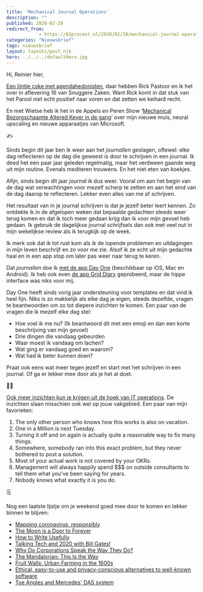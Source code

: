 ```yaml
---
title: 'Mechanical Journal Operations'
description: ""
published: 2020-02-28
redirect_from: 
            - https://82procent.nl/2020/02/28/mechanical-journal-operations/
categories: "Nieuwsbrief"
tags: nieuwsbrief	
layout: layouts/post.njk
hero: ../../../defaultHero.jpg
---
```

<!-- wp:paragraph -->

Hi, Reinier hier,

<!-- /wp:paragraph -->

<!-- wp:paragraph -->

[Een lijntje coke met agendahedonisten](https://www.snuggerezaken.nl/16), daar hebben Rick Pastoor en ik het over in aflevering 16 van Snuggere Zaken. Want Rick komt in dat stuk van het Parool niet echt positief naar voren en dat zetten we keihard recht.

<!-- /wp:paragraph -->

<!-- wp:paragraph -->

En met Wietse heb ik het in de Appels en Peren Show ‘[Mechanical Bezorgschaamte Altered Kever in de gang](https://www.appelsenperenshow.nl/176)’ over mijn nieuwe muis, neural upscaling en nieuwe apparaatjes van Microsoft.

<!-- /wp:paragraph -->

<!-- wp:paragraph -->

✍️

<!-- /wp:paragraph -->

<!-- wp:paragraph -->

Sinds begin dit jaar ben ik weer aan het _journallen_ geslagen, oftewel: elke dag reflecteren op de dag die geweest is door te schrijven in een journal. Ik deed het een paar jaar geleden regelmatig, maar het verdween gaande weg uit mijn routine. Evenals mediteren trouwens. En het niet eten van koekjes.

<!-- /wp:paragraph -->

<!-- wp:paragraph -->

Afijn, sinds begin dit jaar _journal_ ik dus weer. Vooral om aan het begin van de dag wat verwachtingen voor mezelf scherp te zetten en aan het eind van de dag daarop te reflecteren. Lekker even alles van me af schrijven.

<!-- /wp:paragraph -->

<!-- wp:paragraph -->

Het resultaat van in je journal schrijven is dat je jezelf beter leert kennen. Zo ontdekte ik in de afgelopen weken dat bepaalde gedachten steeds weer terug komen en dat ik toch meer gedaan krijg dan ik voor mijn gevoel heb gedaan. Ik gebruik de dagelijkse journal schrijfsels dan ook met veel nut in mijn wekelijkse review als ik terugkijk op de week.

<!-- /wp:paragraph -->

<!-- wp:paragraph -->

Ik merk ook dat ik tot rust kom als ik de lopende problemen en uitdagingen in mijn leven beschrijf en zo voor me zie. Alsof ik ze echt uit mijn gedachte haal en in een app stop om later pas weer naar terug te keren.

<!-- /wp:paragraph -->

<!-- wp:paragraph -->

Dat _journallen_ doe ik [met de app Day One](https://dayoneapp.com) (beschikbaar op iOS, Mac en Android). Ik heb ook even [de app Grid Diary](https://griddiaryapp.com) geprobeerd, maar de hippe interface was niks voor mij.

<!-- /wp:paragraph -->

<!-- wp:paragraph -->

Day One heeft sinds vorig jaar ondersteuning voor templates en dat vind ik heel fijn. Niks is zo makkelijk als elke dag je eigen, steeds dezelfde, vragen te beantwoorden om zo tot diepere inzichten te komen. Een paar van de vragen die ik mezelf elke dag stel:

<!-- /wp:paragraph -->

<!-- wp:list -->

- Hoe voel ik me nu? (Ik beantwoord dit met een emoji en dan een korte beschrijving van mijn gevoel)
- Drie dingen die vandaag gebeurden
- Waar moest ik vandaag om lachen?
- Wat ging er vandaag goed en waarom?
- Wat had ik beter kunnen doen?

<!-- /wp:list -->

<!-- wp:paragraph -->

Praat ook eens wat meer tegen jezelf en start met het schrijven in een journal. Of ga er lekker mee door als je het al doet.

<!-- /wp:paragraph -->

<!-- wp:paragraph -->

🧑‍💻

<!-- /wp:paragraph -->

<!-- wp:paragraph -->

[Ook meer inzichten kun je krijgen uit de hoek van IT operations](https://www.netmeister.org/blog/ops-lessons.html). De inzichten slaan misschien ook wel op jouw vakgebied. Een paar van mijn favorieten:

<!-- /wp:paragraph -->

<!-- wp:list {"ordered":true} -->

1. The only other person who knows how this works is also on vacation.
2. One in a Million is next Tuesday.
3. Turning it off and on again is actually quite a reasonable way to fix many things.
4. Somewhere, somebody ran into this exact problem, but they never bothered to post a solution.
5. Most of your actual work is not covered by your OKRs.
6. Management will always happily spend \$\$\$ on outside consultants to tell them what you've been saying for years.
7. Nobody knows what exactly it is you do.

<!-- /wp:list -->

<!-- wp:paragraph -->

🗒

<!-- /wp:paragraph -->

<!-- wp:paragraph -->

Nog een laatste lijstje om je weekend goed mee door te komen en lekker binnen te blijven:

<!-- /wp:paragraph -->

<!-- wp:list -->

- [Mapping coronavirus, responsibly](https://www.esri.com/arcgis-blog/products/product/mapping/mapping-coronavirus-responsibly/)
- [The Moon is a Door to Forever](https://www.youtube.com/watch?v=K3X2Fv-c3Fc)
- [How to Write Usefully](http://paulgraham.com/useful.html)
- [Talking Tech and 2020 with Bill Gates!](https://www.youtube.com/watch?v=FV2tMP37ygs&t=339s)
- [Why Do Corporations Speak the Way They Do?](https://www.vulture.com/2020/02/spread-of-corporate-speak.html)
- [The Mandalorian: This Is the Way](https://ascmag.com/articles/the-mandalorian)
- [Fruit Walls: Urban Farming in the 1600s](https://solar.lowtechmagazine.com/2015/12/fruit-walls-urban-farming.html)
- [Ethical, easy-to-use and privacy-conscious alternatives to well-known software](https://swiso.org/?utm_source=densediscovery&utm_medium=email&utm_campaign=newsletter-issue-76)
- [Toe Angles and Mercedes' DAS system](https://www.youtube.com/watch?v=TxKhi6Qsrog&feature=emb_title)

<!-- /wp:list -->
